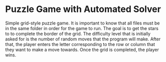 # Puzzle Game with Automated Solver
Simple grid-style puzzle game.
It is important to know that all files must be in the same folder in order for the game to run.
The goal is to get the stars to to complete the border of the grid.
The difficulty level that is initially asked for is the number of random moves that the program will make.
After that, the player enters the letter corresponding to the row or column that they want to make a move towards.
Once the grid is completed, the player wins.

